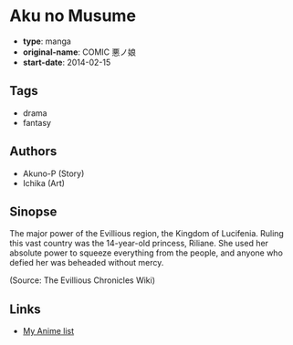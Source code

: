 # Aku no Musume

-   **type**: manga
-   **original-name**: COMIC 悪ノ娘
-   **start-date**: 2014-02-15

## Tags

-   drama
-   fantasy

## Authors

-   Akuno-P (Story)
-   Ichika (Art)

## Sinopse

The major power of the Evillious region, the Kingdom of Lucifenia. Ruling this vast country was the 14-year-old princess, Riliane. She used her absolute power to squeeze everything from the people, and anyone who defied her was beheaded without mercy.

(Source: The Evillious Chronicles Wiki)

## Links

-   [My Anime list](https://myanimelist.net/manga/89056/Aku_no_Musume)
